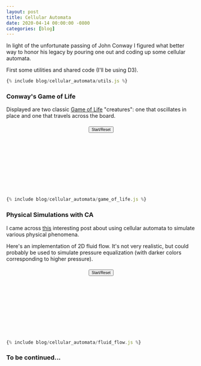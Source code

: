 ```yaml
---
layout: post
title: Cellular Automata
date: 2020-04-14 00:00:00 -0800
categories: [blog]
---
```


In light of the unfortunate passing of John Conway I figured what better way to honor his legacy by pouring one out
and coding up some cellular automata.

<!--excerpt-->

<script src="https://d3js.org/d3.v5.min.js"></script>

<script>
let colors = ["#3182bd", "#6baed6", "#9ecae1", "#c6dbef", "#e6550d", "#fd8d3c", "#fdae6b", "#fdd0a2", "#31a354", "#74c476", "#a1d99b", "#c7e9c0", "#756bb1", "#9e9ac8", "#bcbddc", "#dadaeb", "#636363", "#969696", "#bdbdbd", "#d9d9d9"];
let arr_sum = (arr) => arr.reduce((a,b) => a + b, 0);
</script>

<style>
/* scrollable code */
pre {
  max-height: 75vh;
}

.canvas {
  display: flex;
  flex-direction: column;
  align-items: center;
  margin:20px;
}

.canvas button {
  font-size: 10px;
}
</style>

First some utilities and shared code (I'll be using D3).

<script>
{% include blog/cellular_automata/utils.js %}
</script>

```js
{% include blog/cellular_automata/utils.js %}
```

### Conway's Game of Life

Displayed are two classic [Game of Life](https://en.wikipedia.org/wiki/Conway%27s_Game_of_Life) "creatures": one that oscillates in place and one that travels across the board.

<div id="game-of-life" class="canvas">
  <button name="start">Start/Reset</button>
  <svg></svg>
</div>

<script>
// extra curly braces for scoping variables
{ {% include blog/cellular_automata/game_of_life.js %} }
</script>

```js
{% include blog/cellular_automata/game_of_life.js %}
```

### Physical Simulations with CA

I came across [this](https://tomforsyth1000.github.io/papers/cellular_automata_for_physical_modelling.html) interesting post about using
cellular automata to simulate various physical phenomena.

Here's an implementation of 2D fluid flow. It's not very realistic, but could probably be used
to simulate pressure equalization (with darker colors corresponding to higher pressure).

<div id="fluid-flow" class="canvas">
  <button name="start">Start/Reset</button>
  <svg></svg>
</div>

<script>
{ {% include blog/cellular_automata/fluid_flow.js %} }
</script>

```js
{% include blog/cellular_automata/fluid_flow.js %}
```
### To be continued...